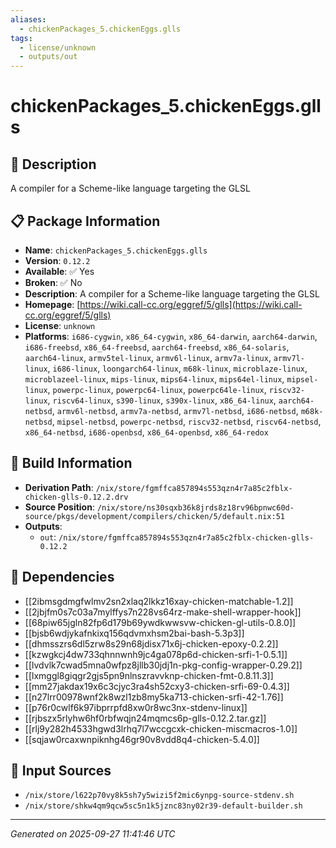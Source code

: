 ```yaml
---
aliases:
  - chickenPackages_5.chickenEggs.glls
tags:
  - license/unknown
  - outputs/out
---
```


# chickenPackages_5.chickenEggs.glls

## 📝 Description

A compiler for a Scheme-like language targeting the GLSL

## 📋 Package Information

- **Name**: `chickenPackages_5.chickenEggs.glls`
- **Version**: `0.12.2`
- **Available**: ✅ Yes
- **Broken**: ✅ No
- **Description**: A compiler for a Scheme-like language targeting the GLSL
- **Homepage**: [https://wiki.call-cc.org/eggref/5/glls](https://wiki.call-cc.org/eggref/5/glls)
- **License**: `unknown`
- **Platforms**: `i686-cygwin`, `x86_64-cygwin`, `x86_64-darwin`, `aarch64-darwin`, `i686-freebsd`, `x86_64-freebsd`, `aarch64-freebsd`, `x86_64-solaris`, `aarch64-linux`, `armv5tel-linux`, `armv6l-linux`, `armv7a-linux`, `armv7l-linux`, `i686-linux`, `loongarch64-linux`, `m68k-linux`, `microblaze-linux`, `microblazeel-linux`, `mips-linux`, `mips64-linux`, `mips64el-linux`, `mipsel-linux`, `powerpc-linux`, `powerpc64-linux`, `powerpc64le-linux`, `riscv32-linux`, `riscv64-linux`, `s390-linux`, `s390x-linux`, `x86_64-linux`, `aarch64-netbsd`, `armv6l-netbsd`, `armv7a-netbsd`, `armv7l-netbsd`, `i686-netbsd`, `m68k-netbsd`, `mipsel-netbsd`, `powerpc-netbsd`, `riscv32-netbsd`, `riscv64-netbsd`, `x86_64-netbsd`, `i686-openbsd`, `x86_64-openbsd`, `x86_64-redox`

## 🔧 Build Information

- **Derivation Path**: `/nix/store/fgmffca857894s553qzn4r7a85c2fblx-chicken-glls-0.12.2.drv`
- **Source Position**: `/nix/store/ns30sqxb36k8jrds8z18rv96bpnwc60d-source/pkgs/development/compilers/chicken/5/default.nix:51`
- **Outputs**:
  - `out`:  `/nix/store/fgmffca857894s553qzn4r7a85c2fblx-chicken-glls-0.12.2`

## 🔗 Dependencies

- [[2ibmsgdmgfwlmv2sn2xlaq2lkkz16xay-chicken-matchable-1.2]]
- [[2jbjfm0s7c03a7mylffys7n228vs64rz-make-shell-wrapper-hook]]
- [[68piw65jgln82fp6d179b69ywdkwwsvw-chicken-gl-utils-0.8.0]]
- [[bjsb6wdjykafnkixq156qdvmxhsm2bai-bash-5.3p3]]
- [[dhmsszrs6dl5zrw8s29n68jdisx71x6j-chicken-epoxy-0.2.2]]
- [[kzwgkcj4dw733qhnnwnh9jc4ga078p6d-chicken-srfi-1-0.5.1]]
- [[lvdvlk7cwad5mna0wfpz8jllb30jdj1n-pkg-config-wrapper-0.29.2]]
- [[lxmggl8giqgr2gjs5pn9nlnszravvknp-chicken-fmt-0.8.11.3]]
- [[mm27jakdax19x6c3cjyc3ra4sh52cxy3-chicken-srfi-69-0.4.3]]
- [[n27lrr00978wnf2k8wzl1zb8my5ka713-chicken-srfi-42-1.76]]
- [[p76r0cwlf6k97ibprrpfd8xw0r8wc3nx-stdenv-linux]]
- [[rjbszx5rlyhw6hf0rbfwqjn24mqmcs6p-glls-0.12.2.tar.gz]]
- [[rlj9y282h4533hgwd3lrhq7l7wccgcxk-chicken-miscmacros-1.0]]
- [[sqjaw0rcaxwnpiknhg46gr90v8vdd8q4-chicken-5.4.0]]

## 📁 Input Sources

- `/nix/store/l622p70vy8k5sh7y5wizi5f2mic6ynpg-source-stdenv.sh`
- `/nix/store/shkw4qm9qcw5sc5n1k5jznc83ny02r39-default-builder.sh`

---
*Generated on 2025-09-27 11:41:46 UTC*
